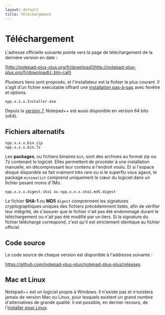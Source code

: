```yaml
---
layout: default
title: Téléchargement
---
```

# Téléchargement

L'adresse officielle suivante pointe vers la page de téléchargement de la dernière version en date :

[http://notepad-plus-plus.org/fr/download](http://notepad-plus-plus.org/fr/download){:.btn-call}


Plusieurs liens sont proposés, et l'installateur est la fichier le plus courant. Il s'agit d'un fichier exécutable offrant une [installation pas-à-pas](installation.md) avec fenêtre et options.

    npp.x.x.x.Installer.exe

Depuis la [version 7](historique-des-versions.md), Notepad++ est aussi disponible en version 64 bits (x64).

## Fichiers alternatifs

    npp.x.x.x.bin.zip
    npp.x.x.x.bin.7z

Les **packages**, ou fichiers binaires `bin`, sont des archives au format zip ou 7z contenant le logiciel. Elles permettent de procéder à une installation manuelle, en décompressant leur contenu à l'endroit voulu. Et si l'espace disque disponible se fait vraiment très rare ou si le superflu vous agace, le package `minimalist` comprend uniquement le cœur du logiciel dans un fichier pesant moins d'1Mo.

    npp.x.x.x.digest.sha1 ou npp.x.x.x.sha1.md5.digest

Le fichier **SHA-1** ou **MD5** `digest` comprennent les signatures cryptographiques uniques des fichiers précédemment listés, afin de vérifier leur intégrité, de s'assurer que le fichier n'ait pas été endommagé durant le téléchargement ou n'ait pas été modifié par un tiers. Si la signature du fichier téléchargé correspond, c'est qu'il est strictement identique au fichier officiel.

## Code source

Le code source de chaque version est disponible à l'addresse suivante :

<https://github.com/notepad-plus-plus/notepad-plus-plus/releases>

## Mac et Linux

Notepad++ est un logiciel propre à Windows. Il n'existe pas et n'existera jamais de version Mac ou Linux, pour lesquels existent un grand nombre d'alternatives de grande qualité. Il est possible, en dernier recours, de l'[installer sous Linux](installation-sous-linux.md).
